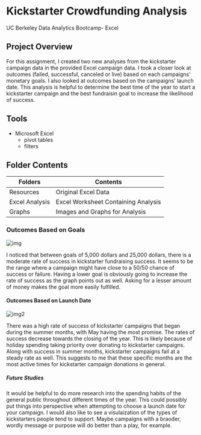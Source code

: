# Kickstarter Crowdfunding Analysis
UC Berkeley Data Analytics Bootcamp- Excel

## Project Overview
For this assignment, I created two new analyses from the kickstarter campaign data in the provided Excel campaign data. I took a closer look at outcomes (failed, successful, canceled or live) based on each campaigns' monetary goals. I also looked at outcomes based on the campaigns' launch date. This analysis is helpful to determine the best time of the year to start a kickstarter campaign and the best fundraisin goal to increase the likelihood of success. 
## Tools
- Microsoft Excel
  - pivot tables
  - filters
## Folder Contents
| Folders | Contents |
|---------|----------|
| Resources | Original Excel Data |
| Excel Analysis | Excel Worksheet Containing Analysis |
| Graphs | Images and Graphs for Analysis |

### Outcomes Based on Goals
![img](https://github.com/Abigail-Woolf/Kickstarter-Analysis/blob/master/Outcomes_Goals.png)

I noticed that between goals of 5,000 dollars and 25,000 dollars, there is a moderate rate of success in kickstarter fundraising success. It seems to be the range where a campaign might have close to a 50/50 chance of success or failure. Having a lower goal is obviously going to increase the rate of success as the graph points out as well. Asking for a lesser amount of money makes the goal more easily fulfilled. 
#### Outcomes Based on Launch Date
![img2](https://github.com/Abigail-Woolf/Kickstarter-Analysis/blob/master/Outcomes_LaunchDate.png)

There was a high rate of success of kickstarter campaigns that began during the summer months, with May having the most promise. The rates of success decrease towards the closing of the year. This is likely because of holiday spending taking priority over donating to kickstarter campaigns. 
Along with success in summer months, kickstarter campaigns fail at a steady rate as well. This suggests to me that these specific months are the most active times for kickstarter campaign donations in general. 
##### Future Studies
It would be helpful to do more research into the spending habits of the general public throughout different times of the year. This could possibly put things into perspective when attempting to choose a launch date for your campaign. I would also like to see a visulaization of the types of kickstarters people tend to support. Maybe campaigns with a braoder, wordly message or purpose will do better than a play, for example. 
